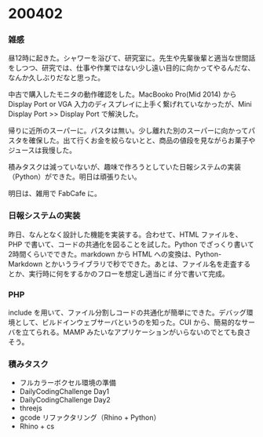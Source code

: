 # 200402  

### 雑感  

昼12時に起きた。シャワーを浴びて、研究室に。先生や先輩後輩と適当な世間話をしつつ、研究では、仕事や作業ではない少し遠い目的に向かってやるんだな、なんか久しぶりだなと思った。  

中古で購入したモニタの動作確認をした。MacBooko Pro(Mid 2014) から Display Port or VGA 入力のディスプレイに上手く繋げれていなかったが、Mini Display Port >> Display Port で解決した。  

帰りに近所のスーパーに。パスタは無い。少し離れた別のスーパーに向かってパスタを確保した。出て行くお金を絞らないとと、商品の値段を見ながらお菓子やジュースは我慢した。  

積みタスクは減っていないが、趣味で作ろうとしていた日報システムの実装（Python）ができた。明日は頑張りたい。  

明日は、雑用で FabCafe に。  

### 日報システムの実装  

昨日、なんとなく設計した機能を実装する。合わせて、HTML ファイルを、PHP で書いて、コードの共通化を図ることを試した。Python でざっくり書いて2時間くらいでできた。markdown から HTML への変換は、Python-Markdown とかいうライブラリで秒でできた。あとは、ファイル名を走査するとか、実行時に何をするかのフローを想定し適当に if 分で書いて完成。  

### PHP  

include を用いて、ファイル分割しコードの共通化が簡単にできた。デバッグ環境として、ビルドインウェブサーバというのを知った。CUI から、簡易的なサーバを立てられる。MAMP みたいなアプリケーションがいらないのでとても良さそう。  

### 積みタスク  

- フルカラーボクセル環境の準備  
- DailyCodingChallenge Day1  
- DailyCodingChallenge Day2  
- threejs  
- gcode リファクタリング（Rhino + Python）  
- Rhino + cs  
